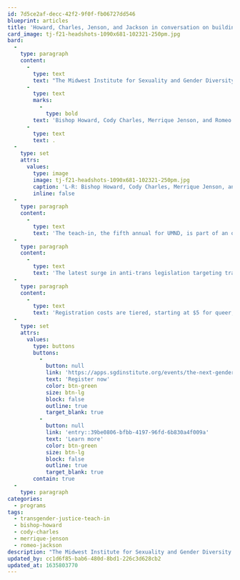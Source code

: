 ```yaml
---
id: 7d5ce2af-decc-42f2-9f0f-fb06727dd546
blueprint: articles
title: 'Howard, Charles, Jenson, and Jackson in conversation on building liberated futures with queer and trans youth'
card_image: tj-f21-headshots-1090x681-102321-250pm.jpg
bard:
  -
    type: paragraph
    content:
      -
        type: text
        text: "The Midwest Institute for Sexuality and Gender Diversity and the University of Minnesota Duluth's Sexuality & Gender Equity Initiative are collaborating on an upcoming Transgender Justice Teach-in, \"The Next Genderation: Building Liberated Futures with Queer and Trans Youth,\" to be held virtually on Tuesday, November 16. The program brings together in conversation\_"
      -
        type: text
        marks:
          -
            type: bold
        text: 'Bishop Howard, Cody Charles, Merrique Jenson, and Romeo Jackson'
      -
        type: text
        text: .
  -
    type: set
    attrs:
      values:
        type: image
        image: tj-f21-headshots-1090x681-102321-250pm.jpg
        caption: 'L-R: Bishop Howard, Cody Charles, Merrique Jenson, and Romeo Jackson.'
        inline: false
  -
    type: paragraph
    content:
      -
        type: text
        text: 'The teach-in, the fifth annual for UMND, is part of an ongoing series of virtual programs the Institute has offered during the pandemic and that we''ll continue to co-develop. '
  -
    type: paragraph
    content:
      -
        type: text
        text: 'The latest surge in anti-trans legislation targeting trans and nonbinary youth makes it more important than ever to center, listen and defer to TGQ young people. Join us for a panel discussion featuring four TGQ organizers, educators and change-makers who will share what they’re witnessing in their own communities, discuss how their experiences inform the direction of their projects, and provide ideas on how to be aligned with the needs of trans, nonbinary and intersex youth.'
  -
    type: paragraph
    content:
      -
        type: text
        text: 'Registration costs are tiered, starting at $5 for queer, trans, Black, Indigenous, and people of color, $15 for queer and trans attendees, and $25 for aspiring accomplices.'
  -
    type: set
    attrs:
      values:
        type: buttons
        buttons:
          -
            button: null
            link: 'https://apps.sgdinstitute.org/events/the-next-genderation-building-liberated-futures-with-queer-and-trans-youth-transgender-justice-teach-in'
            text: 'Register now'
            color: btn-green
            size: btn-lg
            block: false
            outline: true
            target_blank: true
          -
            button: null
            link: 'entry::39be0806-bfbb-4197-96fd-6b830a4f009a'
            text: 'Learn more'
            color: btn-green
            size: btn-lg
            block: false
            outline: true
            target_blank: true
        contain: true
  -
    type: paragraph
categories:
  - programs
tags:
  - transgender-justice-teach-in
  - bishop-howard
  - cody-charles
  - merrique-jenson
  - romeo-jackson
description: "The Midwest Institute for Sexuality and Gender Diversity and the University of Minnesota Duluth's Sexuality & Gender Equity Initiative are collaborating on an upcoming virtual Transgender Justice Teach-in, \"The next genderation: Building liberated futures with queer and trans youth.\" The program brings together in conversation\_Bishop Howard, Cody Charles, Merrique Jenson, and Romeo Jackson."
updated_by: cc1d6f85-bab6-480d-8bd1-226c3d628cb2
updated_at: 1635803770
---
```

